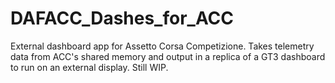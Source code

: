 # DAFACC_Dashes_for_ACC
External dashboard app for Assetto Corsa Competizione. Takes telemetry data from ACC's shared memory and output in a replica of a GT3 dashboard to run on an external display. Still WIP.
